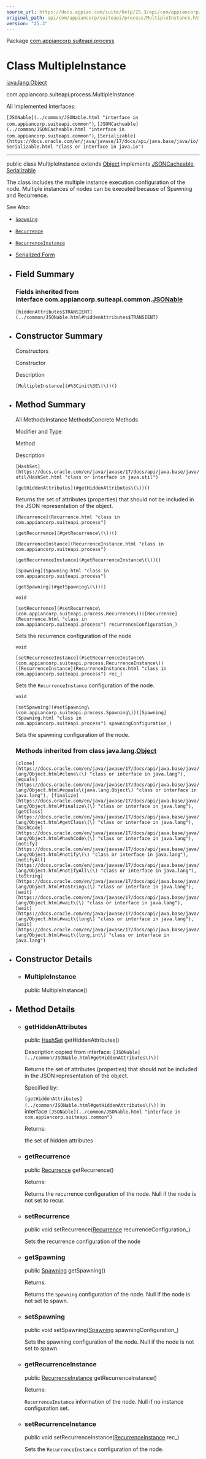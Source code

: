 ```yaml
---
source_url: https://docs.appian.com/suite/help/25.3/api/com/appiancorp/suiteapi/process/MultipleInstance.html
original_path: api/com/appiancorp/suiteapi/process/MultipleInstance.html
version: "25.3"
---
```


Package [com.appiancorp.suiteapi.process](package-summary.html)

# Class MultipleInstance

[java.lang.Object](https://docs.oracle.com/en/java/javase/17/docs/api/java.base/java/lang/Object.html "class or interface in java.lang")

com.appiancorp.suiteapi.process.MultipleInstance

All Implemented Interfaces:

`[JSONable](../common/JSONable.html "interface in com.appiancorp.suiteapi.common")`, `[JSONCacheable](../common/JSONCacheable.html "interface in com.appiancorp.suiteapi.common")`, `[Serializable](https://docs.oracle.com/en/java/javase/17/docs/api/java.base/java/io/Serializable.html "class or interface in java.io")`

* * *

public class MultipleInstance extends [Object](https://docs.oracle.com/en/java/javase/17/docs/api/java.base/java/lang/Object.html "class or interface in java.lang") implements [JSONCacheable](../common/JSONCacheable.html "interface in com.appiancorp.suiteapi.common"), [Serializable](https://docs.oracle.com/en/java/javase/17/docs/api/java.base/java/io/Serializable.html "class or interface in java.io")

The class includes the multiple instance execution configuration of the node. Multiple instances of nodes can be executed because of Spawning and Recurrence.

See Also:

-   [`Spawning`](Spawning.html "class in com.appiancorp.suiteapi.process")
-   [`Recurrence`](Recurrence.html "class in com.appiancorp.suiteapi.process")
-   [`RecurrenceInstance`](RecurrenceInstance.html "class in com.appiancorp.suiteapi.process")
-   [Serialized Form](../../../../serialized-form.html#com.appiancorp.suiteapi.process.MultipleInstance)

-   ## Field Summary

    ### Fields inherited from interface com.appiancorp.suiteapi.common.[JSONable](../common/JSONable.html "interface in com.appiancorp.suiteapi.common")

    `[hiddenAttributes$TRANSIENT](../common/JSONable.html#hiddenAttributes$TRANSIENT)`

-   ## Constructor Summary

    Constructors

    Constructor

    Description

    `[MultipleInstance](#%3Cinit%3E\(\))()`

-   ## Method Summary

    All MethodsInstance MethodsConcrete Methods

    Modifier and Type

    Method

    Description

    `[HashSet](https://docs.oracle.com/en/java/javase/17/docs/api/java.base/java/util/HashSet.html "class or interface in java.util")`

    `[getHiddenAttributes](#getHiddenAttributes\(\))()`

    Returns the set of attributes (properties) that should not be included in the JSON representation of the object.

    `[Recurrence](Recurrence.html "class in com.appiancorp.suiteapi.process")`

    `[getRecurrence](#getRecurrence\(\))()`

    `[RecurrenceInstance](RecurrenceInstance.html "class in com.appiancorp.suiteapi.process")`

    `[getRecurrenceInstance](#getRecurrenceInstance\(\))()`

    `[Spawning](Spawning.html "class in com.appiancorp.suiteapi.process")`

    `[getSpawning](#getSpawning\(\))()`

    `void`

    `[setRecurrence](#setRecurrence\(com.appiancorp.suiteapi.process.Recurrence\))([Recurrence](Recurrence.html "class in com.appiancorp.suiteapi.process") recurrenceConfiguration_)`

    Sets the recurrence configuration of the node

    `void`

    `[setRecurrenceInstance](#setRecurrenceInstance\(com.appiancorp.suiteapi.process.RecurrenceInstance\))([RecurrenceInstance](RecurrenceInstance.html "class in com.appiancorp.suiteapi.process") rec_)`

    Sets the `RecurrenceInstance` configuration of the node.

    `void`

    `[setSpawning](#setSpawning\(com.appiancorp.suiteapi.process.Spawning\))([Spawning](Spawning.html "class in com.appiancorp.suiteapi.process") spawningConfiguration_)`

    Sets the spawning configuration of the node.

    ### Methods inherited from class java.lang.[Object](https://docs.oracle.com/en/java/javase/17/docs/api/java.base/java/lang/Object.html "class or interface in java.lang")

    `[clone](https://docs.oracle.com/en/java/javase/17/docs/api/java.base/java/lang/Object.html#clone\(\) "class or interface in java.lang"), [equals](https://docs.oracle.com/en/java/javase/17/docs/api/java.base/java/lang/Object.html#equals\(java.lang.Object\) "class or interface in java.lang"), [finalize](https://docs.oracle.com/en/java/javase/17/docs/api/java.base/java/lang/Object.html#finalize\(\) "class or interface in java.lang"), [getClass](https://docs.oracle.com/en/java/javase/17/docs/api/java.base/java/lang/Object.html#getClass\(\) "class or interface in java.lang"), [hashCode](https://docs.oracle.com/en/java/javase/17/docs/api/java.base/java/lang/Object.html#hashCode\(\) "class or interface in java.lang"), [notify](https://docs.oracle.com/en/java/javase/17/docs/api/java.base/java/lang/Object.html#notify\(\) "class or interface in java.lang"), [notifyAll](https://docs.oracle.com/en/java/javase/17/docs/api/java.base/java/lang/Object.html#notifyAll\(\) "class or interface in java.lang"), [toString](https://docs.oracle.com/en/java/javase/17/docs/api/java.base/java/lang/Object.html#toString\(\) "class or interface in java.lang"), [wait](https://docs.oracle.com/en/java/javase/17/docs/api/java.base/java/lang/Object.html#wait\(\) "class or interface in java.lang"), [wait](https://docs.oracle.com/en/java/javase/17/docs/api/java.base/java/lang/Object.html#wait\(long\) "class or interface in java.lang"), [wait](https://docs.oracle.com/en/java/javase/17/docs/api/java.base/java/lang/Object.html#wait\(long,int\) "class or interface in java.lang")`

-   ## Constructor Details

    -   ### MultipleInstance

        public MultipleInstance()

-   ## Method Details

    -   ### getHiddenAttributes

        public [HashSet](https://docs.oracle.com/en/java/javase/17/docs/api/java.base/java/util/HashSet.html "class or interface in java.util") getHiddenAttributes()

        Description copied from interface: `[JSONable](../common/JSONable.html#getHiddenAttributes\(\))`

        Returns the set of attributes (properties) that should not be included in the JSON representation of the object.

        Specified by:

        `[getHiddenAttributes](../common/JSONable.html#getHiddenAttributes\(\))` in interface `[JSONable](../common/JSONable.html "interface in com.appiancorp.suiteapi.common")`

        Returns:

        the set of hidden attributes

    -   ### getRecurrence

        public [Recurrence](Recurrence.html "class in com.appiancorp.suiteapi.process") getRecurrence()

        Returns:

        Returns the recurrence configuration of the node. Null if the node is not set to recur.

    -   ### setRecurrence

        public void setRecurrence([Recurrence](Recurrence.html "class in com.appiancorp.suiteapi.process") recurrenceConfiguration\_)

        Sets the recurrence configuration of the node

    -   ### getSpawning

        public [Spawning](Spawning.html "class in com.appiancorp.suiteapi.process") getSpawning()

        Returns:

        Returns the `Spawning` configuration of the node. Null if the node is not set to spawn.

    -   ### setSpawning

        public void setSpawning([Spawning](Spawning.html "class in com.appiancorp.suiteapi.process") spawningConfiguration\_)

        Sets the spawning configuration of the node. Null if the node is not set to spawn.

    -   ### getRecurrenceInstance

        public [RecurrenceInstance](RecurrenceInstance.html "class in com.appiancorp.suiteapi.process") getRecurrenceInstance()

        Returns:

        `RecurrenceInstance` information of the node. Null if no instance configuration set.

    -   ### setRecurrenceInstance

        public void setRecurrenceInstance([RecurrenceInstance](RecurrenceInstance.html "class in com.appiancorp.suiteapi.process") rec\_)

        Sets the `RecurrenceInstance` configuration of the node.